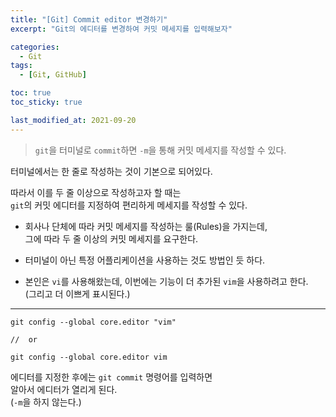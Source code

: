 ```yaml
---
title: "[Git] Commit editor 변경하기"
excerpt: "Git의 에디터를 변경하여 커밋 메세지를 입력해보자"

categories:
  - Git
tags:
  - [Git, GitHub]

toc: true
toc_sticky: true

last_modified_at: 2021-09-20
---
```


> `git`을 터미널로 `commit`하면 `-m`을 통해 커밋 메세지를 작성할 수 있다.

터미널에서는 한 줄로 작성하는 것이 기본으로 되어있다.

따라서 이를 두 줄 이상으로 작성하고자 할 때는   
`git`의 커밋 에디터를 지정하여 편리하게 메세지를 작성할 수 있다.

* 회사나 단체에 따라 커밋 메세지를 작성하는 룰(Rules)을 가지는데,   
그에 따라 두 줄 이상의 커밋 메세지를 요구한다.

* 터미널이 아닌 특정 어플리케이션을 사용하는 것도 방법인 듯 하다.

* 본인은 `vi`를 사용해왔는데, 이번에는 기능이 더 추가된 `vim`을 사용하려고 한다.   
(그리고 더 이쁘게 표시된다.)

___


```shell
git config --global core.editor "vim"

//  or

git config --global core.editor vim
```

에디터를 지정한 후에는 `git commit` 명령어를 입력하면   
알아서 에디터가 열리게 된다.   
(`-m`을 하지 않는다.)